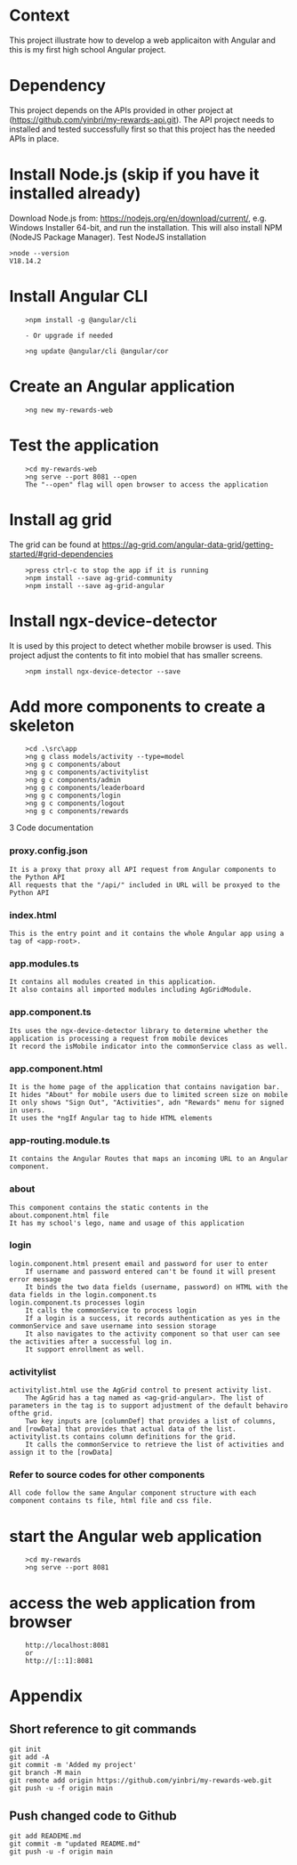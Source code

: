 # Context
This project illustrate how to develop a web applicaiton with Angular and this is my first high school Angular project.

# Dependency 
This project depends on the APIs provided in other project at (https://github.com/yinbri/my-rewards-api.git). The API project needs to installed and tested successfully first so that this project has the needed APIs in place.

# Install Node.js (skip if you have it installed already)

Download Node.js from: https://nodejs.org/en/download/current/, e.g. Windows Installer 64-bit, and run the installation. This will also install NPM (NodeJS Package Manager). Test NodeJS installation

```
>node --version
V18.14.2
```
# Install Angular CLI
```
    >npm install -g @angular/cli

    - Or upgrade if needed
  
    >ng update @angular/cli @angular/cor
```

# Create an Angular application
```
    >ng new my-rewards-web
```

# Test the application
```
    >cd my-rewards-web
    >ng serve --port 8081 --open
    The "--open" flag will open browser to access the application
```

# Install ag grid 
The grid can be found at https://ag-grid.com/angular-data-grid/getting-started/#grid-dependencies

```
    >press ctrl-c to stop the app if it is running
    >npm install --save ag-grid-community
    >npm install --save ag-grid-angular
```

# Install ngx-device-detector
It is used by this project to detect whether mobile browser is used. This project adjust the contents to fit into mobiel that has smaller screens.

```
    >npm install ngx-device-detector --save
```

# Add more components to create a skeleton
```
    >cd .\src\app
    >ng g class models/activity --type=model
    >ng g c components/about
    >ng g c components/activitylist
    >ng g c components/admin
    >ng g c components/leaderboard
    >ng g c components/login
    >ng g c components/logout
    >ng g c components/rewards
```

3 Code documentation

### proxy.config.json
    It is a proxy that proxy all API request from Angular components to the Python API
    All requests that the "/api/" included in URL will be proxyed to the Python API

### index.html
    This is the entry point and it contains the whole Angular app using a tag of <app-root>.

### app.modules.ts
    It contains all modules created in this application.
    It also contains all imported modules including AgGridModule.

### app.component.ts
    Its uses the ngx-device-detector library to determine whether the application is processing a request from mobile devices
    It record the isMobile indicator into the commonService class as well.

### app.component.html
    It is the home page of the application that contains navigation bar.
    It hides "About" for mobile users due to limited screen size on mobile
    It only shows "Sign Out", "Activities", adn "Rewards" menu for signed in users.
    It uses the *ngIf Angular tag to hide HTML elements

### app-routing.module.ts
    It contains the Angular Routes that maps an incoming URL to an Angular component.

### about
    This component contains the static contents in the about.component.html file
    It has my school's lego, name and usage of this application

### login
    login.component.html present email and password for user to enter
        If username and password entered can't be found it will present error message
        It binds the two data fields (username, password) on HTML with the data fields in the login.component.ts
    login.component.ts processes login
        It calls the commonService to process login
        If a login is a success, it records authentication as yes in the commonService and save username into session storage
        It also navigates to the activity component so that user can see the activities after a successful log in.
        It support enrollment as well.

### activitylist
    activitylist.html use the AgGrid control to present activity list.
        The AgGrid has a tag named as <ag-grid-angular>. The list of parameters in the tag is to support adjustment of the default behaviro ofthe grid.
        Two key inputs are [columnDef] that provides a list of columns, and [rowData] that provides that actual data of the list.
    activitylist.ts contains column definitions for the grid.
        It calls the commonService to retrieve the list of activities and assign it to the [rowData]

### Refer to source codes for other components
    All code follow the same Angular component structure with each component contains ts file, html file and css file.

# start the Angular web application
```
    >cd my-rewards
    >ng serve --port 8081
```

# access the web application from browser
```
    http://localhost:8081
    or
    http://[::1]:8081
```

# Appendix

## Short reference to git commands
```
git init
git add -A
git commit -m 'Added my project'
git branch -M main
git remote add origin https://github.com/yinbri/my-rewards-web.git
git push -u -f origin main
```
## Push changed code to Github
```
git add READEME.md
git commit -m "updated README.md"
git push -u -f origin main
                      




